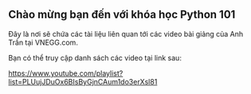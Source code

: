 ## Chào mừng bạn đến với khóa học Python 101

Đây là nơi sẽ chứa các tài liệu liên quan tới các video bài giảng của Anh Trần tại VNEGG.com.

Bạn có thể truy cập danh sách các video tại link sau:

https://www.youtube.com/playlist?list=PLUujJDuOx6BIsByGjnCAum1do3erXsl81
